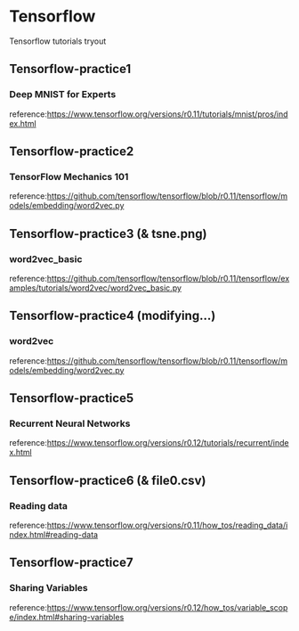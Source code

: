 # Tensorflow
Tensorflow tutorials tryout
## Tensorflow-practice1
### Deep MNIST for Experts
reference:https://www.tensorflow.org/versions/r0.11/tutorials/mnist/pros/index.html
## Tensorflow-practice2
### TensorFlow Mechanics 101
reference:https://github.com/tensorflow/tensorflow/blob/r0.11/tensorflow/models/embedding/word2vec.py
## Tensorflow-practice3 (& tsne.png)
### word2vec_basic
reference:https://github.com/tensorflow/tensorflow/blob/r0.11/tensorflow/examples/tutorials/word2vec/word2vec_basic.py
## Tensorflow-practice4 (modifying...)
### word2vec
reference:https://github.com/tensorflow/tensorflow/blob/r0.11/tensorflow/models/embedding/word2vec.py
## Tensorflow-practice5
### Recurrent Neural Networks
reference:https://www.tensorflow.org/versions/r0.12/tutorials/recurrent/index.html
## Tensorflow-practice6 (& file0.csv)
### Reading data
reference:https://www.tensorflow.org/versions/r0.11/how_tos/reading_data/index.html#reading-data
## Tensorflow-practice7
### Sharing Variables
reference:https://www.tensorflow.org/versions/r0.12/how_tos/variable_scope/index.html#sharing-variables
